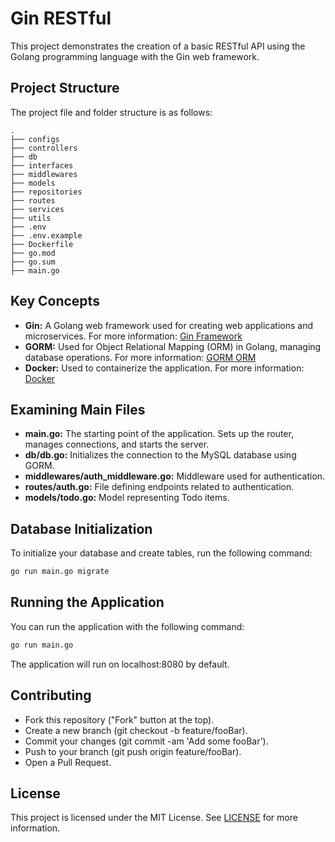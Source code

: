# Gin RESTful

This project demonstrates the creation of a basic RESTful API using the Golang programming language with the Gin web framework.

## Project Structure

The project file and folder structure is as follows:

    .
    ├── configs
    ├── controllers
    ├── db
    ├── interfaces
    ├── middlewares
    ├── models
    ├── repositories
    ├── routes
    ├── services
    ├── utils
    ├── .env
    ├── .env.example
    ├── Dockerfile
    ├── go.mod
    ├── go.sum
    ├── main.go

  
## Key Concepts

- **Gin:** A Golang web framework used for creating web applications and microservices. For more information: [Gin Framework](https://github.com/gin-gonic/gin)
- **GORM:** Used for Object Relational Mapping (ORM) in Golang, managing database operations. For more information: [GORM ORM](https://gorm.io/)
- **Docker:** Used to containerize the application. For more information: [Docker](https://www.docker.com/)

## Examining Main Files

- **main.go:** The starting point of the application. Sets up the router, manages connections, and starts the server.
- **db/db.go:** Initializes the connection to the MySQL database using GORM.
- **middlewares/auth_middleware.go:** Middleware used for authentication.
- **routes/auth.go:** File defining endpoints related to authentication.
- **models/todo.go:** Model representing Todo items.

## Database Initialization

To initialize your database and create tables, run the following command:

```bash
go run main.go migrate
```

## Running the Application
You can run the application with the following command:
```bash
go run main.go
```

The application will run on localhost:8080 by default.

## Contributing
- Fork this repository ("Fork" button at the top).
- Create a new branch (git checkout -b feature/fooBar).
- Commit your changes (git commit -am 'Add some fooBar').
- Push to your branch (git push origin feature/fooBar).
- Open a Pull Request.

## License
This project is licensed under the MIT License. See [LICENSE](LICENSE.md) for more information.
